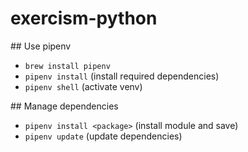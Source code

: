 # exercism-python

## Use pipenv

- `brew install pipenv`
- `pipenv install` (install required dependencies)
- `pipenv shell` (activate venv)

## Manage dependencies

- `pipenv install <package>` (install module and save)
- `pipenv update` (update dependencies)
